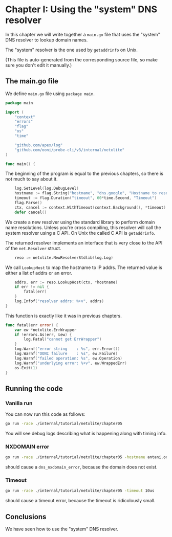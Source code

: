 
# Chapter I: Using the "system" DNS resolver

In this chapter we will write together a `main.go` file that
uses the "system" DNS resolver to lookup domain names.

The "system" resolver is the one used by `getaddrinfo` on Unix.

(This file is auto-generated from the corresponding source file,
so make sure you don't edit it manually.)

## The main.go file

We define `main.go` file using `package main`.

```Go
package main

import (
	"context"
	"errors"
	"flag"
	"os"
	"time"

	"github.com/apex/log"
	"github.com/ooni/probe-cli/v3/internal/netxlite"
)

func main() {
```

The beginning of the program is equal to the previous chapters,
so there is not much to say about it.

```Go
	log.SetLevel(log.DebugLevel)
	hostname := flag.String("hostname", "dns.google", "Hostname to resolve")
	timeout := flag.Duration("timeout", 60*time.Second, "Timeout")
	flag.Parse()
	ctx, cancel := context.WithTimeout(context.Background(), *timeout)
	defer cancel()
```

We create a new resolver using the standard library to perform
domain name resolutions. Unless you're cross compiling, this
resolver will call the system resolver using a C API. On Unix
the called C API is `getaddrinfo`.

The returned resolver implements an interface that is very
close to the API of the `net.Resolver` struct.

```Go
	reso := netxlite.NewResolverStdlib(log.Log)
```

We call `LookupHost` to map the hostname to IP addrs. The returned
value is either a list of addrs or an error.

```Go
	addrs, err := reso.LookupHost(ctx, *hostname)
	if err != nil {
		fatal(err)
	}
	log.Infof("resolver addrs: %+v", addrs)
}

```

This function is exactly like it was in previous chapters.

```Go
func fatal(err error) {
	var ew *netxlite.ErrWrapper
	if !errors.As(err, &ew) {
		log.Fatal("cannot get ErrWrapper")
	}
	log.Warnf("error string    : %s", err.Error())
	log.Warnf("OONI failure    : %s", ew.Failure)
	log.Warnf("failed operation: %s", ew.Operation)
	log.Warnf("underlying error: %+v", ew.WrappedErr)
	os.Exit(1)
}

```

## Running the code

### Vanilla run

You can now run this code as follows:

```bash
go run -race ./internal/tutorial/netxlite/chapter05
```

You will see debug logs describing what is happening along with timing info.

### NXDOMAIN error

```bash
go run -race ./internal/tutorial/netxlite/chapter05 -hostname antani.ooni.io
```

should cause a `dns_nxdomain_error`, because the domain does not exist.

### Timeout

```bash
go run -race ./internal/tutorial/netxlite/chapter05 -timeout 10us
```

should cause a timeout error, because the timeout is ridicolously small.

## Conclusions

We have seen how to use the "system" DNS resolver.

